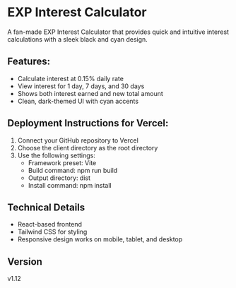 # EXP Interest Calculator

A fan-made EXP Interest Calculator that provides quick and intuitive interest calculations with a sleek black and cyan design.

## Features:
- Calculate interest at 0.15% daily rate
- View interest for 1 day, 7 days, and 30 days
- Shows both interest earned and new total amount
- Clean, dark-themed UI with cyan accents

## Deployment Instructions for Vercel:
1. Connect your GitHub repository to Vercel
2. Choose the client directory as the root directory
3. Use the following settings:
   - Framework preset: Vite
   - Build command: npm run build
   - Output directory: dist
   - Install command: npm install

## Technical Details
- React-based frontend
- Tailwind CSS for styling
- Responsive design works on mobile, tablet, and desktop

## Version
v1.12